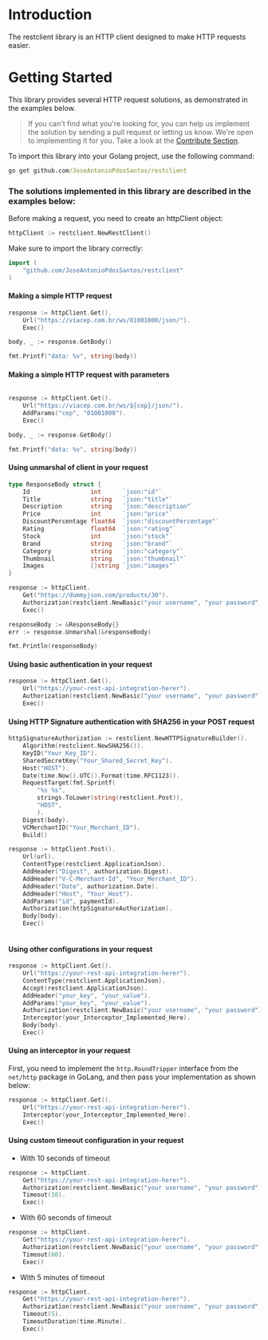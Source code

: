# Introduction 
The restclient library is an HTTP client designed to make HTTP requests easier.

# Getting Started
This library provides several HTTP request solutions, as demonstrated in the examples below.

> If you can't find what you're looking for, you can help us implement the solution by sending 
> a pull request or letting us know. We're open to implementing it for you. 
> Take a look at the [Contribute Section](https://github.com/JoseAntonioPdosSantos/restclient/blob/master/contributing.md).

To import this library into your Golang project, use the following command:
```cmd
go get github.com/JoseAntonioPdosSantos/restclient
```

### The solutions implemented in this library are described in the examples below:

Before making a request, you need to create an httpClient object:
``` go
httpClient := restclient.NewRestClient()
```
Make sure to import the library correctly:
```go
import (
	"github.com/JoseAntonioPdosSantos/restclient"
)
```

#### Making a simple HTTP request

```go
response := httpClient.Get().
	Url("https://viacep.com.br/ws/01001000/json/").
	Exec()

body, _ := response.GetBody()

fmt.Printf("data: %v", string(body))

```
#### Making a simple HTTP request with parameters

```go

response := httpClient.Get().
	Url("https://viacep.com.br/ws/${cep}/json/").
	AddParams("cep", "01001000").
	Exec()

body, _ := response.GetBody()

fmt.Printf("data: %v", string(body))

```

#### Using unmarshal of client in your request

```go
type ResponseBody struct {
	Id                 int      `json:"id"`
	Title              string   `json:"title"`
	Description        string   `json:"description"`
	Price              int      `json:"price"`
	DiscountPercentage float64  `json:"discountPercentage"`
	Rating             float64  `json:"rating"`
	Stock              int      `json:"stock"`
	Brand              string   `json:"brand"`
	Category           string   `json:"category"`
	Thumbnail          string   `json:"thumbnail"`
	Images             []string `json:"images"`
}

response := httpClient.
	Get("https://dummyjson.com/products/30").
	Authorization(restclient.NewBasic("your username", "your password")).
	Exec()

responseBody := &ResponseBody{}
err := response.Unmarshal(&responseBody)	

fmt.Println(responseBody)
```

#### Using basic authentication in your request

```go
response := httpClient.Get().
	Url("https://your-rest-api-integration-herer").
	Authorization(restclient.NewBasic("your username", "your password")).
	Exec()
```


#### Using HTTP Signature authentication with SHA256 in your POST request

```go
httpSignatureAuthorization := restclient.NewHTTPSignatureBuilder().
	Algorithm(restclient.NewSHA256()).
	KeyID("Your_Key_ID").
	SharedSecretKey("Your_Shared_Secret_Key").
	Host("HOST").
	Date(time.Now().UTC().Format(time.RFC1123)).
	RequestTarget(fmt.Sprintf(
		"%s %s", 
		strings.ToLower(string(restclient.Post)), 
		"HOST",
		).
	Digest(body).
	VCMerchantID("Your_Merchant_ID").
	Build()

response := httpClient.Post().
	Url(url).
	ContentType(restclient.ApplicationJson).
	AddHeader("Digest", authorization.Digest).
	AddHeader("V-C-Merchant-Id", "Your_Merchant_ID").
	AddHeader("Date", authorization.Date).
	AddHeader("Host", "Your_Host").
	AddParams("id", paymentId).
	Authorization(httpSignatureAuthorization).
	Body(body).
	Exec()
	
```

#### Using other configurations in your request

```go
response := httpClient.Get().
	Url("https://your-rest-api-integration-herer").
	ContentType(restclient.ApplicationJson).
	Accept(restclient.ApplicationJson).
	AddHeader("your_key", "your_value").
	AddParams("your_key", "your_value").
	Authorization(restclient.NewBasic("your username", "your password")).
	Interceptor(your_Interceptor_Implemented_Here).
	Body(body).
	Exec()
```

#### Using an interceptor in your request
First, you need to implement the `http.RoundTripper` interface from the `net/http` package in GoLang, 
and then pass your implementation as shown below:

```go
response := httpClient.Get().
	Url("https://your-rest-api-integration-herer").
	Interceptor(your_Interceptor_Implemented_Here).
	Exec()
```

#### Using custom timeout configuration in your request

 - With 10 seconds of timeout
```go
response := httpClient.
	Get("https://your-rest-api-integration-herer").
	Authorization(restclient.NewBasic("your username", "your password")).
	Timeout(10).
	Exec()
```

 - With 60 seconds of timeout
```go
response := httpClient.
	Get("https://your-rest-api-integration-herer").
	Authorization(restclient.NewBasic("your username", "your password")).
	Timeout(60).
	Exec()
```

 - With 5 minutes of timeout
```go
response := httpClient.
	Get("https://your-rest-api-integration-herer").
	Authorization(restclient.NewBasic("your username", "your password")).
	Timeout(5).
	TimeoutDuration(time.Minute).
	Exec()
```

